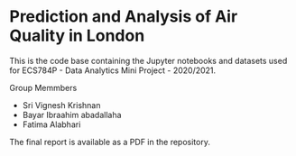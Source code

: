 # Prediction and Analysis of Air Quality in London
This is the code base containing the Jupyter notebooks and datasets used for ECS784P - Data Analytics Mini Project - 2020/2021.

Group Memmbers
- Sri Vignesh Krishnan
- Bayar Ibraahim abadallaha
- Fatima Alabhari


The final report is available as a PDF in the repository. 
